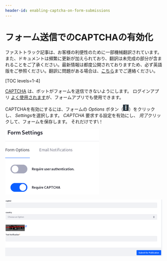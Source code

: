 ```yaml
---
header-id: enabling-captcha-on-form-submissions
---
```


# フォーム送信でのCAPTCHAの有効化

<p class="alert alert-info"><span class="wysiwyg-color-blue120">ファストトラック記事は、お客様の利便性のために一部機械翻訳されています。また、ドキュメントは頻繁に更新が加えられており、翻訳は未完成の部分が含まれることをご了承ください。最新情報は都度公開されておりますため、必ず英語版をご参照ください。翻訳に問題がある場合は、<a href="mailto:support-content-jp@liferay.com">こちら</a>までご連絡ください。</span></p>

[TOC levels=1-4]

[CAPTCHA](https://en.wikipedia.org/wiki/CAPTCHA) は、ボットがフォームを送信できないようにします。 ログインアプリ [よく使用されます](/docs/7-1/deploy/-/knowledge_base/d/logging-into-liferay)が、フォームアプリでも使用できます。

CAPTCHAを有効にするには、フォームの *Options* ボタン（![Options](../../images/icon-options.png)）をクリックし、 *Settings*を選択します。 *CAPTCHA* 要求する設定を有効にし、 *完了*クリックして、フォームを保存します。 それだけです\！

![図1：[フォームの設定]ウィンドウでフォームのCAPTCHAを有効にできます。](../../images/forms-settings-captcha.png)

![図2：CAPTCHAを有効にすると、フォームはボット送信から保護されます。](../../images/forms-captcha.png)
